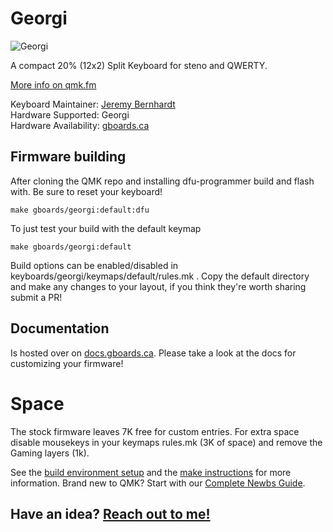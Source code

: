 # Georgi

![Georgi](https://i.imgur.com/3kUpRrj.jpg)

A compact 20% (12x2) Split Keyboard for steno and QWERTY. 

[More info on qmk.fm](http://qmk.fm/georgi/)

Keyboard Maintainer: [Jeremy Bernhardt](https://github.com/germ)  
Hardware Supported: Georgi   
Hardware Availability: [gboards.ca](http://gboards.ca)  

## Firmware building
After cloning the QMK repo and installing dfu-programmer build and flash with. Be sure to reset your keyboard!

    make gboards/georgi:default:dfu

To just test your build with the default keymap
   
    make gboards/georgi:default

Build options can be enabled/disabled in keyboards/georgi/keymaps/default/rules.mk . Copy the default directory and make any changes to your layout, if you think they're worth sharing submit a PR!

## Documentation
Is hosted over on [docs.gboards.ca](http://docs.gboards.ca/). Please take a look at the docs for customizing your firmware!

# Space
The stock firmware leaves 7K free for custom entries. For extra space disable mousekeys in your keymaps rules.mk (3K of space) and remove the Gaming layers (1k). 

See the [build environment setup](https://docs.qmk.fm/#/getting_started_build_tools) and the [make instructions](https://docs.qmk.fm/#/getting_started_make_guide) for more information. Brand new to QMK? Start with our [Complete Newbs Guide](https://docs.qmk.fm/#/newbs).

## Have an idea?  [Reach out to me!](mailto:bernhardtjeremy@gmail.com)
